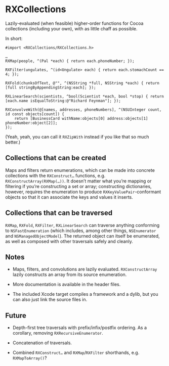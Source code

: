 # RXCollections

Lazily-evaluated (when feasible) higher-order functions for Cocoa collections (including your own), with as little chaff as possible.

In short:

	#import <RXCollections/RXCollections.h>
	
	…
	RXMap(people, ^(Pal *each) { return each.phoneNumber; });
	
	RXFilter(ungulates, ^(id<Ungulate> each) { return each.stomachCount == 4; });
	
	RXFold(chunksOfText, @"", ^(NSString *full, NSString *each) { return [full stringByAppendingString:each]; });
	
	RXLinearSearch(scientists, ^bool(Scientist *each, bool *stop) { return [each.name isEqualToString:@"Richard Feynman"]; });
	
	RXConvolveWith(@[names, addresses, phoneNumbers], ^(NSUInteger count, id const objects[count]) {
		return [BusinessCard withName:objects[0] address:objects[1] phoneNumber:object[2]];
	});

(Yeah, yeah, you can call it `RXZipWith` instead if you like that so much better.)

## Collections that can be created

Maps and filters return enumerations, which can be made into concrete collections with the `RXConstruct…` functions, e.g. `RXConstructArray(RXMap(…))`. It doesn’t matter what you’re mapping or filtering if you’re constructing a set or array; constructing dictionaries, however, requires the enumeration to produce `RXKeyValuePair`-conformant objects so that it can associate the keys and values it inserts.

## Collections that can be traversed

`RXMap`, `RXFold`, `RXFilter`, `RXLinearSearch` can traverse anything conforming to `NSFastEnumeration` (which includes, among other things, `NSEnumerator` and `NSManagedObjectModel`). The returned object can itself be enumerated, as well as composed with other traversals safely and cleanly.

## Notes

- Maps, filters, and convolutions are lazily evaluated. `RXConstructArray` lazily constructs an array from its source enumeration.

- More documentation is available in the header files.

- The included Xcode target compiles a framework and a dylib, but you can also just link the source files in.

## Future

- Depth-first tree traversals with prefix/infix/postfix ordering. As a corollary, removing `RXRecursiveEnumerator`.

- Concatenation of traversals.

- Combined `RXConstruct…` and `RXMap`/`RXFilter` shorthands, e.g. `RXMapToArray()`?
